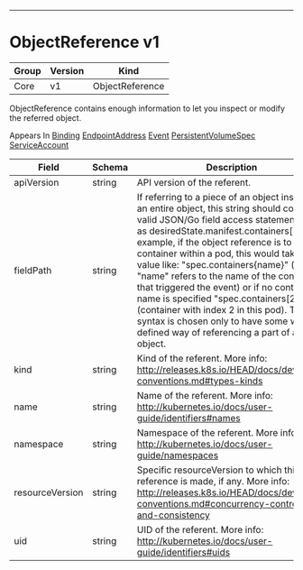 

-----------
# ObjectReference v1



Group        | Version     | Kind
------------ | ---------- | -----------
Core | v1 | ObjectReference







ObjectReference contains enough information to let you inspect or modify the referred object.

<aside class="notice">
Appears In <a href="#binding-v1">Binding</a> <a href="#endpointaddress-v1">EndpointAddress</a> <a href="#event-v1">Event</a> <a href="#persistentvolumespec-v1">PersistentVolumeSpec</a> <a href="#serviceaccount-v1">ServiceAccount</a> </aside>

Field        | Schema     | Description
------------ | ---------- | -----------
apiVersion | string | API version of the referent.
fieldPath | string | If referring to a piece of an object instead of an entire object, this string should contain a valid JSON/Go field access statement, such as desiredState.manifest.containers[2]. For example, if the object reference is to a container within a pod, this would take on a value like: "spec.containers{name}" (where "name" refers to the name of the container that triggered the event) or if no container name is specified "spec.containers[2]" (container with index 2 in this pod). This syntax is chosen only to have some well-defined way of referencing a part of an object.
kind | string | Kind of the referent. More info: http://releases.k8s.io/HEAD/docs/devel/api-conventions.md#types-kinds
name | string | Name of the referent. More info: http://kubernetes.io/docs/user-guide/identifiers#names
namespace | string | Namespace of the referent. More info: http://kubernetes.io/docs/user-guide/namespaces
resourceVersion | string | Specific resourceVersion to which this reference is made, if any. More info: http://releases.k8s.io/HEAD/docs/devel/api-conventions.md#concurrency-control-and-consistency
uid | string | UID of the referent. More info: http://kubernetes.io/docs/user-guide/identifiers#uids






